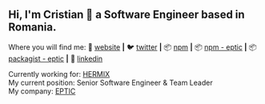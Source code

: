 ## Hi, I'm Cristian 👋 a Software Engineer based in Romania.

Where you will find me:
🏡 [website][website] **|** 
🐦 [twitter][twitter] **|** 
📦 [npm][npm] **|** 
📦 [npm - eptic][npm-eptic] **|** 
📦 [packagist - eptic][packagist-eptic] **|** 
👔 [linkedin][linkedin]

Currently working for: [HERMIX][hermix]  
My current position: Senior Software Engineer & Team Leader  
My company: [EPTIC][github-eptic]

[website]: https://eptic.ro
[twitter]: https://twitter.com/cristianeptic
[linkedin]: https://www.linkedin.com/in/cristian-bilu/
[npm]: https://npmjs.com/~wizzymore
[npm-eptic]: https://npmjs.com/~eptic
[packagist-eptic]: https://packagist.org/packages/eptic/
[github-eptic]: https://github.com/eptic-solutions
[hermix]: https://hermix.com

